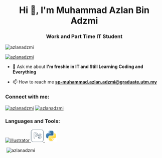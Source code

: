 <h1 align="center">Hi 👋, I'm Muhammad Azlan Bin Adzmi</h1>
<h3 align="center">Work and Part Time IT Student</h3>

<p align="left"> <img src="https://komarev.com/ghpvc/?username=azlanadzmi&label=Profile%20views&color=0e75b6&style=flat" alt="azlanadzmi" /> </p>

<p align="left"> <a href="https://github.com/ryo-ma/github-profile-trophy"><img src="https://github-profile-trophy.vercel.app/?username=azlanadzmi" alt="azlanadzmi" /></a> </p>

- 💬 Ask me about **I'm freshie in IT and Still Learning Coding and Everything**

- 📫 How to reach me **sp-muhammad.azlan.adzmi@graduate.utm.my**

<h3 align="left">Connect with me:</h3>
<p align="left">
<a href="https://fb.com/azlanadzmi" target="blank"><img align="center" src="https://raw.githubusercontent.com/rahuldkjain/github-profile-readme-generator/master/src/images/icons/Social/facebook.svg" alt="azlanadzmi" height="30" width="40" /></a>
<a href="https://instagram.com/azlanadzmi" target="blank"><img align="center" src="https://raw.githubusercontent.com/rahuldkjain/github-profile-readme-generator/master/src/images/icons/Social/instagram.svg" alt="azlanadzmi" height="30" width="40" /></a>
</p>

<h3 align="left">Languages and Tools:</h3>
<p align="left"> <a href="https://www.adobe.com/in/products/illustrator.html" target="_blank" rel="noreferrer"> <img src="https://www.vectorlogo.zone/logos/adobe_illustrator/adobe_illustrator-icon.svg" alt="illustrator" width="40" height="40"/> </a> <a href="https://www.photoshop.com/en" target="_blank" rel="noreferrer"> <img src="https://raw.githubusercontent.com/devicons/devicon/master/icons/photoshop/photoshop-line.svg" alt="photoshop" width="40" height="40"/> </a> <a href="https://www.python.org" target="_blank" rel="noreferrer"> <img src="https://raw.githubusercontent.com/devicons/devicon/master/icons/python/python-original.svg" alt="python" width="40" height="40"/> </a> </p>

<p>&nbsp;<img align="center" src="https://github-readme-stats.vercel.app/api?username=azlanadzmi&show_icons=true&locale=en" alt="azlanadzmi" /></p>
